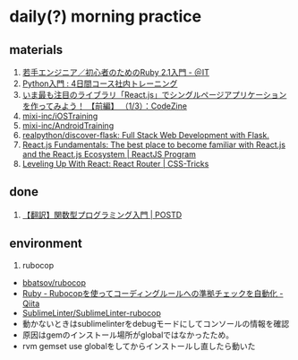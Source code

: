 daily(?) morning practice
==========

materials
-----

1. [若手エンジニア／初心者のためのRuby 2.1入門 - ＠IT](./ruby.2.1)
1. [Python入門 : 4日間コース社内トレーニング](http://www.slideshare.net/yuichi110/python-introduction-42659983)
1. [いま最も注目のライブラリ「React.js」でシングルページアプリケーションを作ってみよう！ 【前編】 （1/3）：CodeZine](http://codezine.jp/article/detail/8491)
1. [mixi-inc/iOSTraining](https://github.com/mixi-inc/iOSTraining)
1. [mixi-inc/AndroidTraining](https://github.com/mixi-inc/AndroidTraining)
1. [realpython/discover-flask: Full Stack Web Development with Flask.](https://github.com/realpython/discover-flask)
1. [React.js Fundamentals: The best place to become familiar with React.js and the React.js Ecosystem | ReactJS Program](http://courses.reactjsprogram.com/courses/reactjsfundamentals)
1. [Leveling Up With React: React Router | CSS-Tricks](https://css-tricks.com/learning-react-router/)

done
-----
1. [【翻訳】関数型プログラミング入門 | POSTD](./functinal_python)

environment
-----

1. rubocop
  - [bbatsov/rubocop](https://github.com/bbatsov/rubocop)
  - [Ruby - Rubocopを使ってコーディングルールへの準拠チェックを自動化 - Qiita](http://qiita.com/yaotti/items/4f69a145a22f9c8f8333)
  - [SublimeLinter/SublimeLinter-rubocop](https://github.com/SublimeLinter/SublimeLinter-rubocop)
  - 動かないときはsublimelinterをdebugモードにしてコンソールの情報を確認
  - 原因はgemのインストール場所がglobalではなかったため。
  - rvm gemset use globalをしてからインストールし直したら動いた


